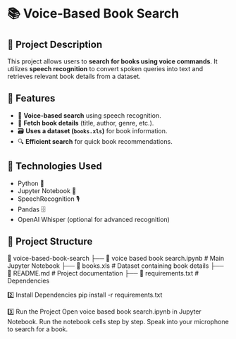 # 📚 Voice-Based Book Search  

## 📌 Project Description  
This project allows users to **search for books using voice commands**. It utilizes **speech recognition** to convert spoken queries into text and retrieves relevant book details from a dataset.  

## 🚀 Features  
- 🎤 **Voice-based search** using speech recognition.  
- 📖 **Fetch book details** (title, author, genre, etc.).  
- 🗃️ **Uses a dataset (`books.xls`)** for book information.  
- 🔍 **Efficient search** for quick book recommendations.  

## 🔧 Technologies Used  
- Python 🐍  
- Jupyter Notebook 📓  
- SpeechRecognition 🎙️  
- Pandas 🗄️  
- OpenAI Whisper (optional for advanced recognition)  

## 📂 Project Structure  
📂 voice-based-book-search
├── 📄 voice based book search.ipynb # Main Jupyter Notebook
├── 📄 books.xls # Dataset containing book details
├── 📄 README.md # Project documentation
├── 📄 requirements.txt # Dependencies

2️⃣ Install Dependencies
pip install -r requirements.txt

3️⃣ Run the Project
Open voice based book search.ipynb in Jupyter Notebook.
Run the notebook cells step by step.
Speak into your microphone to search for a book.


